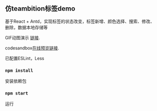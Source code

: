 ## 仿teambition标签demo

基于React + Antd，实现标签的状态改变，标签新增、颜色选择、搜索、修改、删除，数据本地存储等

GIF动图演示 [链接](https://996.icu).

codesandbox[在线预览链接](https://codesandbox.io/s/withered-sky-h3g8j?file=/src/App.js).

已配置ESLint，Less

### `npm install`

安装依赖包

### `npm start`

运行
